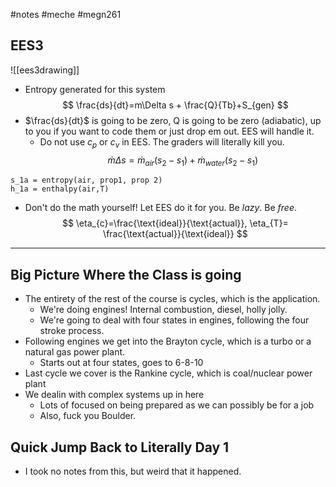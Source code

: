 #notes #meche #megn261

## EES3

![[ees3drawing]]
- Entropy generated for this system 
$$
\frac{ds}{dt}=m\Delta s + \frac{Q}{Tb}+S_{gen}
$$
- $\frac{ds}{dt}$ is going to be zero, Q is going to be zero (adiabatic), up to you if you want to code them or just drop em out. EES will handle it.
	- Do not use $c_{p}$ or $c_{v}$ in EES. The graders will literally kill you. 
$$
\dot{m}\Delta s = \dot{m}_{air}(s_{2}-s_{1})+\dot{m}_{water}(s_{2}-s_{1})
$$
```EES
s_1a = entropy(air, prop1, prop 2)
h_1a = enthalpy(air,T)
```
- Don't do the math yourself! Let EES do it for you. Be *lazy*. Be *free*.
$$
\eta_{c}=\frac{\text{ideal}}{\text{actual}}, \eta_{T}= \frac{\text{actual}}{\text{ideal}}
$$
---

## Big Picture Where the Class is going
- The entirety of the rest of the course is cycles, which is the application.
	- We're doing engines! Internal combustion, diesel, holly jolly.
	- We're going to deal with four states in engines, following the four stroke process.
- Following engines we get into the Brayton cycle, which is a turbo or a natural gas power plant.
	- Starts out at four states, goes to 6-8-10
- Last cycle we cover is the Rankine cycle, which is coal/nuclear power plant
- We dealin with complex systems up in here
	- Lots of focused on being prepared as we can possibly be for a job
	- Also, fuck you Boulder.

## Quick Jump Back to Literally Day 1
- I took no notes from this, but weird that it happened.


